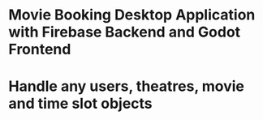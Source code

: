 # Movie Booking Desktop Application with Firebase Backend and Godot Frontend

# Handle any users, theatres, movie and time slot objects
